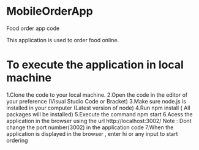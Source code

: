 # MobileOrderApp
Food order app code

This application is used to order food online.

# To execute the application in local machine

1.Clone the code to your local machine.
2.Open the code in the editor of your preference (Visual Studio Code or Bracket)
3.Make sure node.js is installed in your computer (Latest version of node)
4.Run npm install ( All packages will be installed)
5.Execute the command npm start
6.Acess the application in the browser using the url http://localhost:3002/
Note : Dont change the port number(3002) in the application code 
7.When the application is displayed in the browser , enter hi or any input to start ordering 